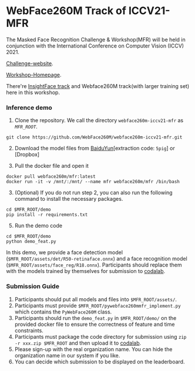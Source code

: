 # WebFace260M Track of ICCV21-MFR
The Masked Face Recognition Challenge & Workshop(MFR) will be held in conjunction with the International Conference on Computer Vision (ICCV) 2021.

[Challenge-website](https://www.face-benchmark.org/challenge.html).

[Workshop-Homepage](https://ibug.doc.ic.ac.uk/resources/masked-face-recognition-challenge-workshop-iccv-21/).

There're [InsightFace track](https://github.com/deepinsight/insightface/tree/master/challenges/iccv21-mfr) and Webface260M track(with larger training set) here in this workshop.

### Inference demo
1. Clone the repository. We call the directory ``webface260m-iccv21-mfr`` as *`MFR_ROOT`*.
```Shell
git clone https://github.com/WebFace260M/webface260m-iccv21-mfr.git
```
2. Download the model files from [BaiduYun](https://pan.baidu.com/s/1Zd62dC0rVBLlc2Drspi0ow)[extraction code: ``5pig``] or [Dropbox]

4. Pull the docker file and open it
```Shell
docker pull webface260m/mfr:latest
docker run -it -v /mnt/:/mnt/ --name mfr webface260m/mfr /bin/bash
```
3. (Optional) If you do not run step 2, you can also run the following command to install the necessary packages.
```Shell
cd $MFR_ROOT/demo
pip install -r requirements.txt
```
5. Run the demo code
```Shell
cd $MFR_ROOT/demo
python demo_feat.py
```
In this demo, we provide a face detection model (``$MFR_ROOT/assets/det/R50-retinaface.onnx``) and a face recognition model (``$MFR_ROOT/assets/face_reg/R18.onnx``). Participants should replace them with the models trained by themselves for submission to [codalab](https://competitions.codalab.org/competitions/32478).

### Submission Guide
1. Participants should put all models and files into ``$MFR_ROOT/assets/``.
2. Participants must provide ``$MFR_ROOT/pywebface260mmfr_implement.py`` which contains the ``PyWebFace260M`` class.  
3. Participants should run the ``demo_feat.py`` in ``$MFR_ROOT/demo/``  on the provided docker file to ensure the correctness of feature and time constraints.  
4. Participants must package the code directory for submission using ``zip -r xxx.zip $MFR_ROOT`` and then upload it to [codalab](https://competitions.codalab.org/competitions/32478).  
5. Please sign-up with the real organization name. You can hide the organization name in our system if you like.  
6. You can decide which submission to be displayed on the leaderboard.
